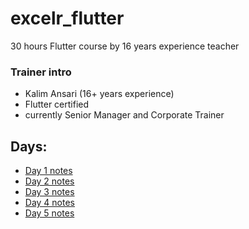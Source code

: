 # excelr_flutter
30 hours Flutter course by 16 years experience teacher

### Trainer intro

- Kalim Ansari (16+ years experience)
- Flutter certified
- currently Senior Manager and Corporate Trainer

## Days:

- [Day 1 notes](/day1.md)
- [Day 2 notes](/day2.md)
- [Day 3 notes](/day3.md)
- [Day 4 notes](/day4.md)
- [Day 5 notes](/day5.md)
